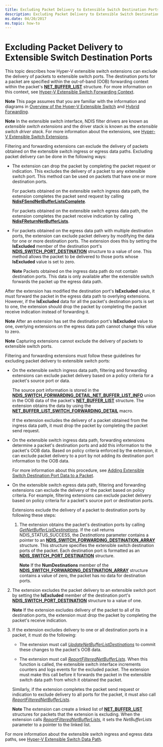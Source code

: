 ```yaml
---
title: Excluding Packet Delivery to Extensible Switch Destination Ports
description: Excluding Packet Delivery to Extensible Switch Destination Ports
ms.date: 04/20/2017
ms.topic: how-to
---
```


# Excluding Packet Delivery to Extensible Switch Destination Ports


This topic describes how Hyper-V extensible switch extensions can exclude the delivery of packets to extensible switch ports. The destination ports for a packet are specified within the out-of-band (OOB) forwarding context within the packet's [**NET\_BUFFER\_LIST**](/windows-hardware/drivers/ddi/nbl/ns-nbl-net_buffer_list) structure. For more information on this context, see [Hyper-V Extensible Switch Forwarding Context](hyper-v-extensible-switch-forwarding-context.md).

**Note**  This page assumes that you are familiar with the information and diagrams in [Overview of the Hyper-V Extensible Switch](overview-of-the-hyper-v-extensible-switch.md) and [Hybrid Forwarding](hybrid-forwarding.md).


**Note**  In the extensible switch interface, NDIS filter drivers are known as *extensible switch extensions* and the driver stack is known as the *extensible switch driver stack*. For more information about the extensions, see [Hyper-V Extensible Switch Extensions](hyper-v-extensible-switch-extensions.md).

Filtering and forwarding extensions can exclude the delivery of packets obtained on the extensible switch ingress or egress data paths. Excluding packet delivery can be done in the following ways:

-   The extension can drop the packet by completing the packet request or indication. This excludes the delivery of a packet to any extensible switch port. This method can be used on packets that have one or more destination ports.

    For packets obtained on the extensible switch ingress data path, the extension completes the packet send request by calling [**NdisFSendNetBufferListsComplete**](/windows-hardware/drivers/ddi/ndis/nf-ndis-ndisfsendnetbufferlistscomplete).

    For packets obtained on the extensible switch egress data path, the extension completes the packet receive indication by calling [**NdisFReturnNetBufferLists**](/windows-hardware/drivers/ddi/ndis/nf-ndis-ndisfreturnnetbufferlists).

-   For packets obtained on the egress data path with multiple destination ports, the extension can exclude packet delivery by modifying the data for one or more destination ports. The extension does this by setting the **IsExcluded** member of the destination port's [**NDIS\_SWITCH\_PORT\_DESTINATION**](/windows-hardware/drivers/ddi/ndis/ns-ndis-_ndis_switch_port_destination) structure to a value of one. This method allows the packet to be delivered to those ports whose **IsExcluded** value is set to zero.

    **Note**  Packets obtained on the ingress data path do not contain destination ports. This data is only available after the extensible switch forwards the packet up the egress data path.

After the extension has modified the destination port's **IsExcluded** value, it must forward the packet in the egress data path to overlying extensions. However, if the **IsExcluded** data for all the packet's destination ports is set to one, the extension should drop the packet by completing the packet receive indication instead of forwarding it.

**Note**  After an extension has set the destination port's **IsExcluded** value to one, overlying extensions on the egress data path cannot change this value to zero.

**Note**  Capturing extensions cannot exclude the delivery of packets to extensible switch ports.

Filtering and forwarding extensions must follow these guidelines for excluding packet delivery to extensible switch ports:

-   On the extensible switch ingress data path, filtering and forwarding extensions can exclude packet delivery based on a policy criteria for a packet's source port or data.

    The source port information is stored in the [**NDIS\_SWITCH\_FORWARDING\_DETAIL\_NET\_BUFFER\_LIST\_INFO**](/windows-hardware/drivers/ddi/ndis/ns-ndis-_ndis_switch_forwarding_detail_net_buffer_list_info) union in the OOB data of the packet's [**NET\_BUFFER\_LIST**](/windows-hardware/drivers/ddi/nbl/ns-nbl-net_buffer_list) structure. The extension obtains the data by using the [**NET\_BUFFER\_LIST\_SWITCH\_FORWARDING\_DETAIL**](/windows-hardware/drivers/ddi/ndis/nf-ndis-net_buffer_list_switch_forwarding_detail) macro.

    If the extension excludes the delivery of a packet obtained from the ingress data path, it must drop the packet by completing the packet send request.

-   On the extensible switch ingress data path, forwarding extensions determine a packet's destination ports and add this information to the packet's OOB data. Based on policy criteria enforced by the extension, it can exclude packet delivery to a port by not adding its destination port information to the OOB data.

    For more information about this procedure, see [Adding Extensible Switch Destination Port Data to a Packet](adding-extensible-switch-destination-port-data-to-a-packet.md).

-   On the extensible switch egress data path, filtering and forwarding extensions can exclude the delivery of the packet based on policy criteria. For example, filtering extensions can exclude packet delivery based on policy criteria for a packet's source port or destination ports.

    Extensions exclude the delivery of a packet to destination ports by following these steps:

    1.  The extension obtains the packet's destination ports by calling [*GetNetBufferListDestinations*](/windows-hardware/drivers/ddi/ndis/nc-ndis-ndis_switch_get_net_buffer_list_destinations). If the call returns NDIS\_STATUS\_SUCCESS, the *Destinations* parameter contains a pointer to an [**NDIS\_SWITCH\_FORWARDING\_DESTINATION\_ARRAY**](/windows-hardware/drivers/ddi/ndis/ns-ndis-_ndis_switch_forwarding_destination_array) structure. This structure specifies the extensible switch destination ports of the packet. Each destination port is formatted as an [**NDIS\_SWITCH\_PORT\_DESTINATION**](/windows-hardware/drivers/ddi/ndis/ns-ndis-_ndis_switch_port_destination) structure.

        **Note**  If the **NumDestinations** member of the [**NDIS\_SWITCH\_FORWARDING\_DESTINATION\_ARRAY**](/windows-hardware/drivers/ddi/ndis/ns-ndis-_ndis_switch_forwarding_destination_array) structure contains a value of zero, the packet has no data for destination ports.

2.  The extension excludes the packet delivery to an extensible switch port by setting the **IsExcluded** member of the destination port's [**NDIS\_SWITCH\_PORT\_DESTINATION**](/windows-hardware/drivers/ddi/ndis/ns-ndis-_ndis_switch_port_destination) structure to a value of one.

    **Note**  If the extension excludes delivery of the packet to all of its destination ports, the extension must drop the packet by completing the packet's receive indication.

3.  If the extension excludes delivery to one or all destination ports in a packet, it must do the following:

    -   The extension must call [*UpdateNetBufferListDestinations*](/windows-hardware/drivers/ddi/ndis/nc-ndis-ndis_switch_update_net_buffer_list_destinations) to commit these changes to the packet's OOB data.

    -   The extension must call [*ReportFilteredNetBufferLists*](/windows-hardware/drivers/ddi/ndis/nc-ndis-ndis_switch_report_filtered_net_buffer_lists). When this function is called, the extensible switch interface increments counters and logs events for the excluded packet. The extension must make this call before it forwards the packet in the extensible switch data path from which it obtained the packet.

    Similarly, if the extension completes the packet send request or indication to exclude delivery to all ports for the packet, it must also call [*ReportFilteredNetBufferLists*](/windows-hardware/drivers/ddi/ndis/nc-ndis-ndis_switch_report_filtered_net_buffer_lists).

    **Note**  The extension can create a linked list of [**NET\_BUFFER\_LIST**](/windows-hardware/drivers/ddi/nbl/ns-nbl-net_buffer_list) structures for packets that the extension is excluding. When the extension calls [*ReportFilteredNetBufferLists*](/windows-hardware/drivers/ddi/ndis/nc-ndis-ndis_switch_report_filtered_net_buffer_lists), it sets the *NetBufferLists* parameter to a pointer to the linked list.

For more information about the extensible switch ingress and egress data paths, see [Hyper-V Extensible Switch Data Path](hyper-v-extensible-switch-data-path.md).
